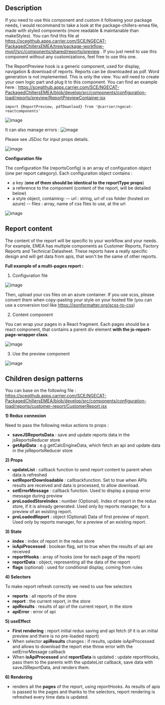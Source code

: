 ## Description

If you need to use this component and custom it following your package needs, I would recommand to take a look at the package-chillers-emea file, made with styled components (more readable & maintanable than makeStyles). You can find this file at https://scegithub.apps.carrier.com/SCE/NGECAT-PackagedChillersEMEA/tree/package-workflow-mvp1/src/components/shared/reports/preview .
If you just need to use this component without any customizations, feel free to use this one.

The ReportPreview hook is a generic component, used for display, navigation & download of reports. Reports can be downloaded as pdf. Word generation is not implemented.
This is only the view. You will need to create your own logic part and plug it to this component. You can find an example here : https://scegithub.apps.carrier.com/SCE/NGECAT-PackagedChillersEMEA/blob/develop/src/components/configuration-load/reports/preview/ReportPreviewContainer.jsx

`import {ReportPreview, pdfDownload} from '@carrier/ngecat-reactcomponents'`

![image](https://scegithub.apps.carrier.com/storage/user/601/files/2a3f8180-3d91-11ec-8251-baceaab52d44)

It can also manage errors :
![image](https://scegithub.apps.carrier.com/storage/user/601/files/bb195b80-3d97-11ec-9c42-4af05117b6f8)

Please see JSDoc for input props details.

![image](https://scegithub.apps.carrier.com/storage/user/601/files/cb030380-db49-11eb-9e0d-0d9ee46f1056)

**Configuration file**

The configuration file (reportsConfig) is an array of configuration object (one per report category). Each configuraiton object contains :

- a key (**one of them should be identical to the reportType props**)
- a reference to the component (content of the report, will be detailed below)
- a style object, containing:
  -- url : string, url of css folder (hosted on azure)
  -- files : array<string>, name of css files to use, at the url

![image](https://scegithub.apps.carrier.com/storage/user/601/files/38af2f80-db4a-11eb-8b47-21a2e3700645)

## Report content

The content of the report will be specific to your workflow and your needs.
For example, EMEA has multiple components as Customer Reports, Factory Reports and Technical Datasheet. These reports have a really specific design and will get data from apis, that won't be the same of other reports.

**Full example of a multi-pages report :**

1. Configuration file

![image](https://scegithub.apps.carrier.com/storage/user/601/files/2c79a100-db4f-11eb-9195-ba5f48f17a2d)

Then, upload your css files on an azure container. If you use scss, please convert them when copy-pasting your style on your hosted file (you can use a conversion tool like https://jsonformatter.org/scss-to-css)

2. Content component

You can wrap your pages in a React fragment. Each pages should be a react component, that contains a parent div element **with the js-report-page-wrapper class**.

![image](https://scegithub.apps.carrier.com/storage/user/601/files/862d9b80-db4e-11eb-8ed1-495951aebe68)

3. Use the preview component

![image](https://scegithub.apps.carrier.com/storage/user/601/files/b4ac7600-db50-11eb-8819-b9ed28c73ee9)

## Children design patterns

You can base on the following file : https://scegithub.apps.carrier.com/SCE/NGECAT-PackagedChillersEMEA/blob/develop/src/components/configuration-load/reports/customer-report/CustomerReport.jsx

**1) Redux connexion**

Need to pass the following redux actions to props :

- **saveJSReportsData** : save and update reports data in the jsReportsReducer store
- **getApiData** : e.g getCalcEngineData, which fetch an api and update data in the jsReportsReducer store

**2) Props**

- **updateList** : callback function to send report content to parent when data is refreshed
- **setReportDownloadable** : callbackfunction. Set to true when APIs results are received and data is processed, to allow download.
- **setErrorMessage** : callback function. Used to display a popup error message during preview
- **preLoadedStoreIndex** : number (Optional). Index of report in the redux store, if it is already generated. Used only by reports manager, for a preview of an existing report.
- **preLoadedReport** : object (Optional) Data of first preview of report. Used only by reports manager, for a preview of an existing report.

**3) State**

- **index** : index of report in the redux store
- **isApiProcessed** : boolean flag, set to true when the results of api are received
- **reportHooks** : array of hooks (one for each page of the report)
- **reportData** : object, representing all the data of the report
- **flags** (optional) : used for conditional display, coming from rules

**4) Selectors**

To make report refresh correctly we need to use few selectors

- **reports** : all reports of the store
- **report** : the current report, in the store
- **apiResults** : results of api of the current report, in the store
- **apiError** : error of api

**5) useEffect**

- **First rendering** : report initial redux saving and api fetch (if it is an initial preview and there is no pre-loaded report)
- When selector **apiResults** changes : if results, update isApiProcessed and allows to download the report else throw error with the setErrorMessage callback
- When **isApiProcessed** and **reportData** is updated : update reportHooks, pass them to the parents with the updateList callback, save data with saveJSReportData, and renders them.

**6) Rendering**

- renders all the **pages** of the report, using reportHooks. As results of apis is passed to the pages and thanks to the selectors, report rendering is refreshed every time data is updated.
